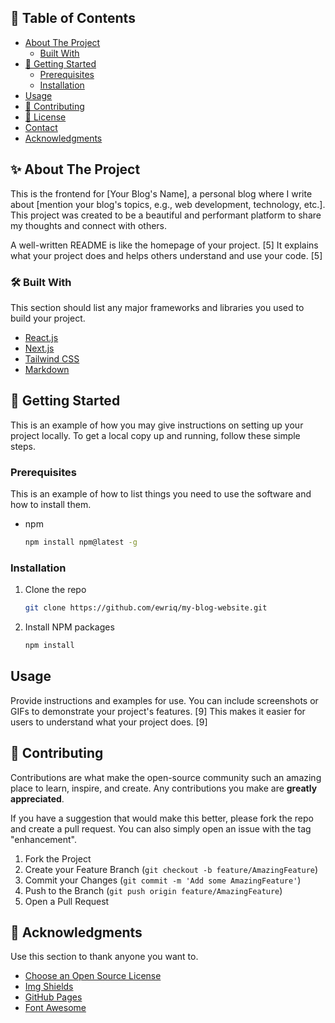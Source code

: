 

## 📖 Table of Contents

- [About The Project](#about-the-project)
  - [Built With](#built-with)
- [🚀 Getting Started](#getting-started)
  - [Prerequisites](#prerequisites)
  - [Installation](#installation)
- [Usage](#usage)
- [🤝 Contributing](#contributing)
- [📝 License](#license)
- [Contact](#contact)
- [Acknowledgments](#acknowledgments)

## ✨ About The Project

This is the frontend for [Your Blog's Name], a personal blog where I write about [mention your blog's topics, e.g., web development, technology, etc.]. This project was created to be a beautiful and performant platform to share my thoughts and connect with others.

A well-written README is like the homepage of your project. [5] It explains what your project does and helps others understand and use your code. [5]

### 🛠️ Built With

This section should list any major frameworks and libraries you used to build your project.

*   [React.js](https://reactjs.org/)
*   [Next.js](https://nextjs.org/)
*   [Tailwind CSS](https://tailwindcss.com/)
*   [Markdown](https://www.markdownguide.org/)

## 🚀 Getting Started

This is an example of how you may give instructions on setting up your project locally. To get a local copy up and running, follow these simple steps.

### Prerequisites

This is an example of how to list things you need to use the software and how to install them.

*   npm
    ```sh
    npm install npm@latest -g
    ```

### Installation

1.  Clone the repo
    ```sh
    git clone https://github.com/ewriq/my-blog-website.git
    ```
2.  Install NPM packages
    ```sh
    npm install
    ```

## Usage

Provide instructions and examples for use. You can include screenshots or GIFs to demonstrate your project's features. [9] This makes it easier for users to understand what your project does. [9]

## 🤝 Contributing

Contributions are what make the open-source community such an amazing place to learn, inspire, and create. Any contributions you make are **greatly appreciated**.

If you have a suggestion that would make this better, please fork the repo and create a pull request. You can also simply open an issue with the tag "enhancement".

1.  Fork the Project
2.  Create your Feature Branch (`git checkout -b feature/AmazingFeature`)
3.  Commit your Changes (`git commit -m 'Add some AmazingFeature'`)
4.  Push to the Branch (`git push origin feature/AmazingFeature`)
5.  Open a Pull Request


## 🙏 Acknowledgments

Use this section to thank anyone you want to.

*   [Choose an Open Source License](https://choosealicense.com)
*   [Img Shields](https://shields.io)
*   [GitHub Pages](https://pages.github.com)
*   [Font Awesome](https://fontawesome.com)